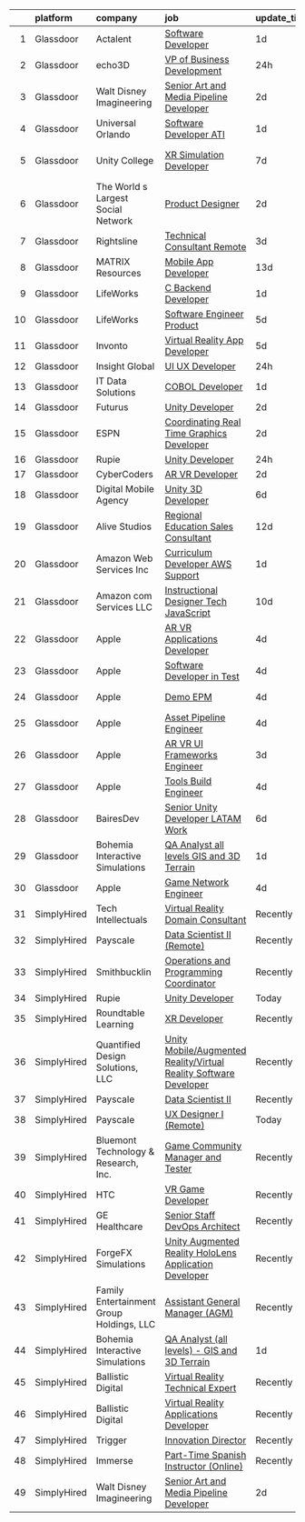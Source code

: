 

|    | platform    | company                                  | job                                                                                                                                                                                                                                                                                                                                                                                                                                                                                                                                                                                                                                                                                                                                                                                                                                                                                                                                                                                                                                                                                                                                                                                                                                                                                                                                                         | update_time   | location                |
|---:|:------------|:-----------------------------------------|:------------------------------------------------------------------------------------------------------------------------------------------------------------------------------------------------------------------------------------------------------------------------------------------------------------------------------------------------------------------------------------------------------------------------------------------------------------------------------------------------------------------------------------------------------------------------------------------------------------------------------------------------------------------------------------------------------------------------------------------------------------------------------------------------------------------------------------------------------------------------------------------------------------------------------------------------------------------------------------------------------------------------------------------------------------------------------------------------------------------------------------------------------------------------------------------------------------------------------------------------------------------------------------------------------------------------------------------------------------|:--------------|:------------------------|
|  1 | Glassdoor   | Actalent                                 | [Software Developer](https://www.glassdoor.com/partner/jobListing.htm?pos=116&ao=1110586&s=58&guid=000001814211b31dbc690e4d290c81b7&src=GD_JOB_AD&t=SR&vt=w&ea=1&cs=1_a35cd4a3&cb=1654670865567&jobListingId=1007922305555&cpc=F4EED0218A761C36&jrtk=3-0-1g5113cqfr18q801-1g5113cqp36hh000-3f5fd1be439a74ee--6NYlbfkN0ChYVx_I3yfZ_JDY3EFoivtqvi_stwnZ_kRt8Dowt_l_d1ydueao4NE-oUleRJ4yhiQZaJABuykVzbeXKhzcRT0-TVHKCwiqPiG-iy5UOKrWxZF7UPi3-cpha8F2gy4lQYhHRf8TLJDv9vEF2OkyyO3qkTdttfAPaKJEaRP7tF79S4uBsIQvGvYNsvhBGbLOU61CV8L0PYSKEHXMgVWip89NauFQdr4FemDRa8hM12UaxxM-RHyR2tY5zmO6OL2woirVFUTUd3H4wyJwxrebuZcGtmhVKBhk02OyR_6Lxwu3XwOSylHnQmbp7Y4jk6n4mGLrpDixzsfpubQ6OZSt4Yy7Lj-uCd3HHewmaN7cIqH7YPHiUjrl5sPHDdbTxZJTwlv287tjeUgsC1NwdTItVcR4TjavySGwby4Q5-yepq-KQyU5mpGE4IRJQRLRc5U8Hx8jVlyNKgmQkN6OmOKUK0QEzrpM4k7DE0Z6JH0i-e1i9t8FDD7DZoWzoGubpklDzYtjwjljdRpNqne9I6uGxiGTvr1RD82QGo_YXNpvmvzQRVtZdtoI7Map5q8LZJ6E_7YJMORFZc0fRdpUL80Iv57WDlcUN1Ed3B4anZ6ZPFWpjkxi44sBrGtYvQDemKhRGlQPnJXfnry5UZBPAQRQ1VXqy7hCrSPpscOUicwHRBUUPnLGooz8l9sGyVpTgwldF-9iQISVsEufE6Py7FrbjEaeIKELeoJEiLh6s05v03aX7ZMbUB44WL3sUYp6067YCrm4Z4c8eqHGdObBf6e8n19K7yBJc0aSAYColvE3OJfHZTp8KPOUg-XWzv3KlYIHWj8uEndfu_D_Ypb3wSMys9GuXiYWEY9Ki0rfGpnH9dJS554YGLhwcoKFnn8SkFvgcFmeVB_wKBo-CvhV_VmKKiJGydCOtT_bq9F-JMLlM9ZM4Z2Ztk-ykFn5UPdK-ucrf3EmhhN2NuvhcQ0_hSvzl3G72JsyHnDBIk%3D) | 1d            | Huntsville, AL          |
|  2 | Glassdoor   | echo3D                                   | [VP of Business Development](https://www.glassdoor.com/partner/jobListing.htm?pos=128&ao=1136043&s=58&guid=000001814211b31dbc690e4d290c81b7&src=GD_JOB_AD&t=SR&vt=w&ea=1&cs=1_71efa111&cb=1654670865567&jobListingId=1007923938486&jrtk=3-0-1g5113cqfr18q801-1g5113cqp36hh000-114c8b72a1d736ee-)                                                                                                                                                                                                                                                                                                                                                                                                                                                                                                                                                                                                                                                                                                                                                                                                                                                                                                                                                                                                                                                            | 24h           | Brooklyn, NY            |
|  3 | Glassdoor   | Walt Disney Imagineering                 | [Senior Art and Media Pipeline Developer](https://www.glassdoor.com/partner/jobListing.htm?pos=115&ao=1110586&s=58&guid=000001814211b31dbc690e4d290c81b7&src=GD_JOB_AD&t=SR&vt=w&cs=1_355b03cb&cb=1654670865566&jobListingId=1007919204838&cpc=47CFDC01B3F81FAC&jrtk=3-0-1g5113cqfr18q801-1g5113cqp36hh000-c065b6216dd1e94f--6NYlbfkN0DAFTyt7pbDCC2JPO79CSdi1dIb81yjczP5qsKcZIxgiRd1qisRd4re16D_VG3-wzWgmoe7oQDeeBNqeNzNYFo8pXeoQTEo2mOLvMarz0TF0uZ12BD9uXmc6Q7xP3ShQtu_1jceiQEA_XzqKjD71ZWr31jFC-WYUoGbEALrvbLkNG5T4JuSqtJft_wnCkYBmTm9D6vpYimw3-WvLyJFvxnJ0Ebvq49vpoLKVEvwDuH29eh80cRtqdjHAxrk0t-eli6nR2P6J69Io_De2DpFE0KJ-UqrYE-rdSRF8CVobVEvfBRhfr1LOmYVxdmwTK2XRJhGNneGkVipicZir2yazF_81TgB8UyCVQwcBM80NXYzq657PEt3tQYik8-QNJ1mp3u5e72_sMWjOhzMSfYpq_j74wKRFOJ_XfhTxIn-W3A57P0RaV9d5eYNbv3SR0PV3WY%3D)                                                                                                                                                                                                                                                                                                                                                                                                                                                                                                                                                 | 2d            | Crawfordsville, AR      |
|  4 | Glassdoor   | Universal Orlando                        | [Software Developer  ATI](https://www.glassdoor.com/partner/jobListing.htm?pos=127&ao=1136043&s=58&guid=000001814211b31dbc690e4d290c81b7&src=GD_JOB_AD&t=SR&vt=w&cs=1_a1b0b21f&cb=1654670865567&jobListingId=1007921387613&jrtk=3-0-1g5113cqfr18q801-1g5113cqp36hh000-4285aeb4271d8676-)                                                                                                                                                                                                                                                                                                                                                                                                                                                                                                                                                                                                                                                                                                                                                                                                                                                                                                                                                                                                                                                                    | 1d            | Orlando, FL             |
|  5 | Glassdoor   | Unity College                            | [XR Simulation Developer](https://www.glassdoor.com/partner/jobListing.htm?pos=124&ao=1136043&s=58&guid=000001814211b31dbc690e4d290c81b7&src=GD_JOB_AD&t=SR&vt=w&cs=1_34557e40&cb=1654670865567&jobListingId=1007906898569&jrtk=3-0-1g5113cqfr18q801-1g5113cqp36hh000-570fc933d2bd7570-)                                                                                                                                                                                                                                                                                                                                                                                                                                                                                                                                                                                                                                                                                                                                                                                                                                                                                                                                                                                                                                                                    | 7d            | New Gloucester, ME      |
|  6 | Glassdoor   | The World s Largest Social Network       | [Product Designer](https://www.glassdoor.com/partner/jobListing.htm?pos=106&ao=1110586&s=58&guid=000001814211b31dbc690e4d290c81b7&src=GD_JOB_AD&t=SR&vt=w&ea=1&cs=1_87eb57d8&cb=1654670865564&jobListingId=1007919778634&cpc=BAEB662971763A76&jrtk=3-0-1g5113cqfr18q801-1g5113cqp36hh000-b96dab85b70c811e--6NYlbfkN0DSgjPPcnEdvoK3uuxfISLALE6pB1FR7YSHOr_tSg5_QGIhoz_2VqUepdcKLBLI_zRrIAHopU8VcXiN2K5WYzQuzRXubOlda9syO9xU-UDS0E2mKqAHCFZibDgmlYl_Q6yAHMO6EetpMb1WYliDo4pMtyXiqHtqWraTYDMfl0iDtZ-0pG_RO-4BSvPHJGE-hpz8aeJp0sxqMAZf2jANPhcZNIZmFNpXPxyoJ8ieQA5i5TJtQDZMGK06kFtNgBLILfeU9YLFI4AcfCwKKSYH6N4ZtvqdNyBloa8Jy4guT4yLiSNUycXtadE0na1OKyIjE9DU59BGPHbACo6LBwRVbUHO0xs1f5eYBxcYlW8cjZtBiiwMG6OjYzKubEds60ctaptqKHUwJ37cGgsTAdWuGimzL1OWWvc5Zro1f-m3xH9j8nKrNf1tDKYyreYaSnTkjK1G70ZqB_L2lvYIJqalDTFkSBX85-Y6Lgj_jWyH559AC4fIb7X3wW7gJ8CAXT3ozZV8LR-sn1LU6_9ndxywsuPaLG7GcZDDCrRMYv1MUku2HRG9ZE_ei6S4b0ete5glOfpNpOLOAoZ7M81WHuBmkwOx)                                                                                                                                                                                                                                                                                                                                                                                                                 | 2d            | Los Angeles, CA         |
|  7 | Glassdoor   | Rightsline                               | [Technical Consultant   Remote](https://www.glassdoor.com/partner/jobListing.htm?pos=129&ao=1136043&s=58&guid=000001814211b31dbc690e4d290c81b7&src=GD_JOB_AD&t=SR&vt=w&ea=1&cs=1_4bc23893&cb=1654670865567&jobListingId=1007917550553&jrtk=3-0-1g5113cqfr18q801-1g5113cqp36hh000-f0a5e63844bc134c-)                                                                                                                                                                                                                                                                                                                                                                                                                                                                                                                                                                                                                                                                                                                                                                                                                                                                                                                                                                                                                                                         | 3d            | New York, NY            |
|  8 | Glassdoor   | MATRIX Resources                         | [Mobile App Developer](https://www.glassdoor.com/partner/jobListing.htm?pos=117&ao=1110586&s=58&guid=000001814211b31dbc690e4d290c81b7&src=GD_JOB_AD&t=SR&vt=w&ea=1&cs=1_a1afb2ec&cb=1654670865567&jobListingId=1007893245974&cpc=F41FEAB56D215062&jrtk=3-0-1g5113cqfr18q801-1g5113cqp36hh000-b9ce66fefdaedd40--6NYlbfkN0De5ppvndiyxA0pMSLQzOe_j9Mra0KF_8EhxTxOKXtZIfhM20E97mGJ6rqAxbACvL-wHlPk7GLdGWgUD7weRx8czDiGgrPlkyQb0-H9kUFGx39ZcBIIVxDiGIPiI7vn0abMSXDDr6jIaDtCNGokVOu60ia0tO5ZTMdh2kpJP-ks3779ceFLtTS1JlEulYcQUSMZh4buW1nkyu5dDmpDj1EZ6EC1HCL4y_xdcGOM92YJdknrWh-Ho85_4qukSzD--SH8aXP1sNeRSU0gS2uXidrY4-ubDIi-0U0Jqw5Yq8FvR_HZRwQoMS_9dxOxJxh2UdmazZlMxM0wym0ITW26VpbvRBgMI6qJqme6Tn9l9PxPxI9OzBh7TYO2CZVxKKeHDF0J2Eb6jhuIsP5lHjUr7ER6GCllgjmib_59dsv4yltWcyO2t2UwwVnbaAchTCfKp10H-StTd5h0FeCF3kEoMz2IElFstnzT7hBnbfhhbSq3ruW2g2xTgVN_g4rz8ixYSfZGsURangqyferAZKMUbqDZRP2hmCtyX-Z1sbwdasefMw%3D%3D)                                                                                                                                                                                                                                                                                                                                                                                                                                                 | 13d           | Atlanta, GA             |
|  9 | Glassdoor   | LifeWorks                                | [C  Backend Developer](https://www.glassdoor.com/partner/jobListing.htm?pos=104&ao=1110586&s=58&guid=000001814211b31dbc690e4d290c81b7&src=GD_JOB_AD&t=SR&vt=w&cs=1_7499ce31&cb=1654670865564&jobListingId=1007921084821&cpc=FAE5E775D180B2FB&jrtk=3-0-1g5113cqfr18q801-1g5113cqp36hh000-4af6adcc528f1a9b--6NYlbfkN0DLmrqCN2v1TO8im94Z8ijjg5B0bygWI38WyDDoeOWhaQvk6bM5zeSyQrwlZm0cpZB2t5HiOyOkSln7E1WWACvtOD-QE-g6rVomM5Zs0ap3RF9c4wN8isJRwfG_WOOBD_6MhrTVlv6O6BXEqAcCxY8FyKrDaDDmhCS8cRo-nDN_64Qi4xw5zVnUHVUKZMqwAR7JpfMN_iht7cPzCa1rB6W_yitc5bCfA15a2j4eRaNCXVZ8g5mJX981sqmtgQOKPTZw7TXxst2H7Ei-hcQwbf_oSvogqakyxIgzqIg1fJGJjuft7qJ7FcBPbPOrrSnPMbewRY1iDnmuFZ1mjZygTXGUmY24J_ZNx0oigJfbqJA2g65JVkAIGk94UNNmwCaAFTYOhfmjS2MAh2vEwHxYBOaKfBxqCmy6AuRH7O1TxXdaNMmmsQf2MfFHpi7tkVg_w9A1NaxRrjE0Vco5mLDYWWa0jAD-6bN7qt9fx6PVAaeUXUnTHqj3NM1MvXzti_F0ZyO55Hc6iWS7YD0cJbeE20Yu_zmV2qkLlXM%3D)                                                                                                                                                                                                                                                                                                                                                                                                                                                                    | 1d            | Remote                  |
| 10 | Glassdoor   | LifeWorks                                | [Software Engineer   Product](https://www.glassdoor.com/partner/jobListing.htm?pos=110&ao=1110586&s=58&guid=000001814211b31dbc690e4d290c81b7&src=GD_JOB_AD&t=SR&vt=w&cs=1_0cfc658b&cb=1654670865564&jobListingId=1007914430754&cpc=FB7E4A1762AE5BEC&jrtk=3-0-1g5113cqfr18q801-1g5113cqp36hh000-66b264ec8028f0e1--6NYlbfkN0DLmrqCN2v1TO8im94Z8ijjg5B0bygWI38WyDDoeOWhaQvk6bM5zeSyQrwlZm0cpZA3AdWU614Y0t5Dfkt2OY8nqKdQnEgPGAAPdH0v6vcW7Lu315XDapYO3Lj5P71ZgZq2lls_oIoTjE3F5BANDOw6cwbM0E5tNhtq2VuUT7XfaGqCZ8JuYmipmoy1e8PrV0Dyg29T7YxRCAJB34tks-Fl_cT7P01L2JAENyur_5ShFvF5IIcZT-BM63Gn66iueZV8MXQ2z7zVbqGN81GuR1FD47cWmX9wyiJWcgbr6qWuBPZYu2KjxQjHFjGDZGMSpP72UiyDT9hLUvxJhRAiIGgat7a1Bb2WT0RJR1bl7IVjhsHIzBkCUnfGljcJ9bn8VgG6OMFKqX9TCiGO8s_D8onHSuFIbYSUvJNvXddg8K6YiLA5CPM7jmpR7kooARtlOx15f9cAzzMBDuzPhncTpqapn0kLq8H1ask_9hxpEEjCYQaf60XLwJSXOn8N61QOB581T9zqAJVbydd6lsMUGHcZB5AA10vaQnQ26DPqHzxOXQ%3D%3D)                                                                                                                                                                                                                                                                                                                                                                                                                                               | 5d            | Remote                  |
| 11 | Glassdoor   | Invonto                                  | [Virtual Reality App Developer](https://www.glassdoor.com/partner/jobListing.htm?pos=126&ao=1136043&s=58&guid=000001814211b31dbc690e4d290c81b7&src=GD_JOB_AD&t=SR&vt=w&cs=1_fcb24ec4&cb=1654670865567&jobListingId=1007914902301&jrtk=3-0-1g5113cqfr18q801-1g5113cqp36hh000-f29a10619103e505-)                                                                                                                                                                                                                                                                                                                                                                                                                                                                                                                                                                                                                                                                                                                                                                                                                                                                                                                                                                                                                                                              | 5d            | Bridgewater, NJ         |
| 12 | Glassdoor   | Insight Global                           | [UI UX Developer](https://www.glassdoor.com/partner/jobListing.htm?pos=114&ao=1110586&s=58&guid=000001814211b31dbc690e4d290c81b7&src=GD_JOB_AD&t=SR&vt=w&ea=1&cs=1_c34563a4&cb=1654670865566&jobListingId=1007923602885&cpc=334ABAF5D42DC775&jrtk=3-0-1g5113cqfr18q801-1g5113cqp36hh000-be0c4eaae71d3f31--6NYlbfkN0BKkHZu3wF05EeDimN_p6sYpKCMArvwa95YdH7UpkaBCoSUOkIYlUzfko_ccLyKPPJN5v1PPCEtk8VcMwSRPIP2qQNcMfzP7WUudTdupgZy-cRDMqo6Bo_OppKixDCySiR9QrEC861tWe8hGOOSw8yI5luVcZSiHEvxxlCFFx6-puvtH_7cyjr6fPGfhKeV229aH2Jz3C2SLMaWjocmGgvBUGAo2j8CjgEyC8aE7N33JrGtAPrJPCABhVDSInMRzyy1akbQt6fAcUrcAGfGEACmAqVJCzlFA57BNDyg5vuX0nm3GgpfOMhB8j3ZLuI0V7d78xNmesjhHktBzeWhkyO0L1kWz9j9fOL2CfUo2s5J1LVFLXCXSJo-KLGt6VpawjUNL3p_dAiOznN9fk__f6RIwAPOZ__ddXXw72V6LTxc0t-UOuymCAxNevb_HpWyeC8MxRwDqI52TK-wsd4tZUJw8HYiiK_-CVxQo5evuz00TC-XEYMdhTHwe38iiZ-jWioEeoDTySBi7w%3D%3D)                                                                                                                                                                                                                                                                                                                                                                                                                                                                                      | 24h           | Chandler, AZ            |
| 13 | Glassdoor   | IT Data Solutions                        | [COBOL Developer](https://www.glassdoor.com/partner/jobListing.htm?pos=123&ao=1136043&s=58&guid=000001814211b31dbc690e4d290c81b7&src=GD_JOB_AD&t=SR&vt=w&cs=1_4a52958a&cb=1654670865567&jobListingId=1007921465359&jrtk=3-0-1g5113cqfr18q801-1g5113cqp36hh000-f0dff0783585bd23-)                                                                                                                                                                                                                                                                                                                                                                                                                                                                                                                                                                                                                                                                                                                                                                                                                                                                                                                                                                                                                                                                            | 1d            | Remote                  |
| 14 | Glassdoor   | Futurus                                  | [Unity Developer](https://www.glassdoor.com/partner/jobListing.htm?pos=121&ao=1136043&s=58&guid=000001814211b31dbc690e4d290c81b7&src=GD_JOB_AD&t=SR&vt=w&cs=1_8f689b9c&cb=1654670865567&jobListingId=1007919964336&jrtk=3-0-1g5113cqfr18q801-1g5113cqp36hh000-fb1e314ab1c5b019-)                                                                                                                                                                                                                                                                                                                                                                                                                                                                                                                                                                                                                                                                                                                                                                                                                                                                                                                                                                                                                                                                            | 2d            | Atlanta, GA             |
| 15 | Glassdoor   | ESPN                                     | [Coordinating Real Time Graphics Developer](https://www.glassdoor.com/partner/jobListing.htm?pos=102&ao=1110586&s=58&guid=000001814211b31dbc690e4d290c81b7&src=GD_JOB_AD&t=SR&vt=w&cs=1_94b781b6&cb=1654670865563&jobListingId=1007919202215&cpc=42BEC95245890617&jrtk=3-0-1g5113cqfr18q801-1g5113cqp36hh000-de00b05f6068963c--6NYlbfkN0DAFTyt7pbDCC2JPO79CSdi1dIb81yjczP5qsKcZIxgiYm3-7g-689Ur9xqU8QiYHU3CBSTcFo8Sli8U69TZrkzbmCfqXn8fo-mx1AQIirTEX9VmELvS5pC0sQMQndtZqcllmV5FMtIRZLd3qdRtZmIbBwJPqj5aaQp7CTx_ZoZJHO0KZDupiIx3ue1udn2HwMgVTI4BmQK4ggx6h8FEeYl7IAkrseoMM_IblUcAz4aCZDUMGVOB3bL0vF_WWuPrzkN6LiuetsZpUKsuWn9F-OaXM8t9YCfGh9_rqzSUmyMIFHI6eMnEDhev6No9yHvbS0vTaA9QG36NtcUyCHZd4qGZjKU5JNxlzP8-4B5OptXpZ8hYcaFESyZJ8kXeCMxUyoWyunozq9fhUThxxbNrpJxurrJ-kHZyF57CTbRuyRl2Vagmc14CVxQ)                                                                                                                                                                                                                                                                                                                                                                                                                                                                                                                                                             | 2d            | Seymour, CT             |
| 16 | Glassdoor   | Rupie                                    | [Unity Developer](https://www.glassdoor.com/partner/jobListing.htm?pos=118&ao=1136043&s=58&guid=000001814211b31dbc690e4d290c81b7&src=GD_JOB_AD&t=SR&vt=w&ea=1&cs=1_939e0d8d&cb=1654670865567&jobListingId=1007923772886&jrtk=3-0-1g5113cqfr18q801-1g5113cqp36hh000-3fe872762e20943b-)                                                                                                                                                                                                                                                                                                                                                                                                                                                                                                                                                                                                                                                                                                                                                                                                                                                                                                                                                                                                                                                                       | 24h           | Remote                  |
| 17 | Glassdoor   | CyberCoders                              | [AR VR Developer](https://www.glassdoor.com/partner/jobListing.htm?pos=109&ao=1110586&s=58&guid=000001814211b31dbc690e4d290c81b7&src=GD_JOB_AD&t=SR&vt=w&ea=1&cs=1_a2eb35fd&cb=1654670865565&jobListingId=1007918404073&cpc=FD1C1DA32C38CFA7&jrtk=3-0-1g5113cqfr18q801-1g5113cqp36hh000-48678c0fc4727552--6NYlbfkN0CpFJQzrgRR8WqXWK1qKKEqALWJw739KlKqr2H-MSI4eoBlI4EFrmor2FYZMP3muM2bw0ZwD-Avd1C5O_Nyn28KUhQ9-JUjpLZos3UrSoMlRkDnSxuFzwHu9DtcX5G-MW5nz7n58GKiJh4CRh8MM5Oq8UxDN2zSyGOSm33l1EhddY6tI1BXFhoUpzjbOWG4YtYjAdr9rRRy7Gg7VmKHNN3kxUeno0VZm0v1_Dndw8XtzJ_Vw9vbO5hQOkx4BG570EnZAeH200V7JIOmWKS-bD4VCjg5TL9GaXfNmqjpgHgEIBy4rTXYeaXk9GK4OI7AaWaFUJjhizY3C_CGp0JtgyPviIRen-HzN9GiL5ihbsermGA4oSNgMHY53f45n-4NlbKk-NZ9lCZyCT90oiGEOMsLm_TqzBDawjBfHzXjuIaTTA1I3dgeVwwrwxKp5XRNPNoSjV9IzO299OAtxnBAtNFOXBe82rWfkCvZZ4nc9nLhfMD1GQuIhtAI5MHsHFB0fgoudHl36mQiNvJnW7ELKG09mVljZRKsJ521GMd4DkbMgl8wn9iSZbWEdM4Ng8gYrhv_y6Fn0XiWVEa1vKvIIrDJWOn7vCMtOqyBXUMUcv4APPwSwFN4LmzjPYVwrFwHunV5Bx5R71DlQqUfF1yUmnw0-nc_HuXGwwSTQLfOTiMzjsRYlfM_pvIfWdEG7L3ElhtspUISB6UTrd7bQ0PVB5P30tmunedCAJz823lvaaPoNpxd_UiLUqIEqonXq8uZEJA_trTOgjDcKAGzT6pTRKiPcDFm4fIWaCmKfh8a-z_laVaqfk-zBUw9ATtQlWbNvqycNqK9yPRExqE1myT99D6gJFt0dGWmFoKRx26xCWgQigkQnEaoh0oFyiPN6cpJN7EBUwLy9aj_WmKJShnVAH9cvgll3n5B79xvROVnHUgJxNswp-wtNxt2Xym35uTX9cOl61ePkTN3YyWnypxl4s8tRLJqAlvwznY%3D)    | 2d            | Cleveland, OH           |
| 18 | Glassdoor   | Digital Mobile Agency                    | [Unity 3D Developer](https://www.glassdoor.com/partner/jobListing.htm?pos=130&ao=1136043&s=58&guid=000001814211b31dbc690e4d290c81b7&src=GD_JOB_AD&t=SR&vt=w&ea=1&cs=1_69d6198b&cb=1654670865567&jobListingId=1007909713890&jrtk=3-0-1g5113cqfr18q801-1g5113cqp36hh000-b2b1a5f14e6f4c14-)                                                                                                                                                                                                                                                                                                                                                                                                                                                                                                                                                                                                                                                                                                                                                                                                                                                                                                                                                                                                                                                                    | 6d            | Remote                  |
| 19 | Glassdoor   | Alive Studios                            | [Regional Education Sales Consultant](https://www.glassdoor.com/partner/jobListing.htm?pos=101&ao=1110586&s=58&guid=000001814211b31dbc690e4d290c81b7&src=GD_JOB_AD&t=SR&vt=w&ea=1&cs=1_3bb43b5c&cb=1654670865563&jobListingId=1007895124397&cpc=D3E44275D43A938E&jrtk=3-0-1g5113cqfr18q801-1g5113cqp36hh000-2fccb21c2e1ea881--6NYlbfkN0AtR68e5gWpPxoovZgA7Udo-dcymoK0NpHFMpIgh7LYzwY3wN5rRkTJw7S9Un75A1UkfoEPcR-RLTtmXzPwKmOqMqSUGO6XxXBLFjazCM3V1ZfBf1dsKFPwpEorEmRbYNpRuaetMdGHNrVWqKG-YgcH2_4AgN8YNRiRdktTNsy0-IciB3jOXBW6M1cvLhUjxJI-a9JOjH-J5NVIrJcMneIUtv_HH2eQ5ncLpcNnbpD0YlP43I4q9u1ris01dSn0ROE5XdKg8IVlyCCamKVig7Zra3U68YnrtFDX02kXA0Klu6U6tBw5y8BrCmFkY62pVOWRqez-v27N-c_NILOCU6S3rN5RZSScjXQhs9u9mXAEX1SLr19YbRh1_HMroJxBh7fOTb-yImTg9NFduV3cKGnTtjYCVPs_DZgcafiMMNmAbxE4PXw9JfwLtDAUGnN9pa9hwDIE0FIGijwwQv8xk5Lg8n8gfW7px2A9XmVY0PhxdKA10xEFW-94TvkZe_0kl86Tqq_cn8MrjE3wvHQpQbec)                                                                                                                                                                                                                                                                                                                                                                                                                                                              | 12d           | Remote                  |
| 20 | Glassdoor   | Amazon Web Services  Inc                 | [Curriculum Developer  AWS Support](https://www.glassdoor.com/partner/jobListing.htm?pos=120&ao=1136043&s=58&guid=000001814211b31dbc690e4d290c81b7&src=GD_JOB_AD&t=SR&vt=w&cs=1_64bd95a2&cb=1654670865567&jobListingId=1007920772166&jrtk=3-0-1g5113cqfr18q801-1g5113cqp36hh000-3262a55aecb4d11c-)                                                                                                                                                                                                                                                                                                                                                                                                                                                                                                                                                                                                                                                                                                                                                                                                                                                                                                                                                                                                                                                          | 1d            | Remote                  |
| 21 | Glassdoor   | Amazon com Services LLC                  | [Instructional Designer Tech  JavaScript ](https://www.glassdoor.com/partner/jobListing.htm?pos=119&ao=1136043&s=58&guid=000001814211b31dbc690e4d290c81b7&src=GD_JOB_AD&t=SR&vt=w&cs=1_4754cc0b&cb=1654670865567&jobListingId=1007899848648&jrtk=3-0-1g5113cqfr18q801-1g5113cqp36hh000-e6ed21dde313eae9-)                                                                                                                                                                                                                                                                                                                                                                                                                                                                                                                                                                                                                                                                                                                                                                                                                                                                                                                                                                                                                                                   | 10d           | Remote                  |
| 22 | Glassdoor   | Apple                                    | [AR VR Applications Developer](https://www.glassdoor.com/partner/jobListing.htm?pos=105&ao=1110586&s=58&guid=000001814211b31dbc690e4d290c81b7&src=GD_JOB_AD&t=SR&vt=w&cs=1_9f35dc52&cb=1654670865564&jobListingId=1007917012613&cpc=F41FEAB56D215062&jrtk=3-0-1g5113cqfr18q801-1g5113cqp36hh000-b854e7149da00c6e--6NYlbfkN0BvKrLyj5gPmtZO9T8euul8TCxuuKNOtzRJOomxnwSEodTz2Bc-sPZlbtkML8D-m4p0JTgu20NFrf4zigUhHLI_3BuO2fc1yNHH6D5HjZ2XU12GE9zvBCJcKpktUk5LriDBLyFkDqwFVyETK_4m3uQCuLJhpjJqwb4Vob2M6U-v-KF3so34ZEDSmLZc_QA2VOgdXnP9TlAqy347sDD6PZDJjSPRiWg9nUDK0RNcOKNaj_60JgvUSTCGKnZKJwLI8Tiyz6kWZoglpsVYtQWRkD8_uqHqE5HHljgzr8DAZR_YhCGOy2GWtBVxQpxpqt3maZh9m1sGbHLGxbBNU_T_AHfbuVpJrcQZvdpT44G6ONhjp_iAMgq4Zs875wR2DsGOIlAPlBaBtGnKoXb9vFI2xmrJNbGLIi-JbYKrhJGJlX_bc3Rrm_Z1c2wLr5GqmEhXqBx9hRrTByG8jQNfbBdZqoAwN9-r4_9WaA9w_v84OvbCff_OZVgso-I18WajLl-CG4T3ZLyrIw-LFYQHATHXlq8ztj-_ggH5NPI6xBafKmK9zgyU0lIWd4L6RlYyeyTh0qDNdeqYjQUDnHYcYCT0Jyg85qQyZxc3IAOHWKi80YBGT9SApCQtlZxf4mgKB6YP5gHV1pZNQ7ERwxqBj3vY8gnmuukNKmwCdxMFnh758NnCn29DlV9BTCuh98CC0xhkGbzJAkO15XfIgakVCr2cqosM8u3ffculErGU6rGfszKeMDFeHiOsiPmoBBSPuZVB4KOWK_D54xNy2hVQcqxM_AstLWSWmc8xAZJ4BoPtL4K7FKjVv5WbCrfqgzgj5eAevo_80ESKKtJ5KAavzp1mifp6Gd2VRs1plZnETfLyqQWsLcdDzr8Sf94jTEh6-aE6sF9xj0q8WUX_fsdR3Jq4fwmk5_RJDR1nqhC0-x4llFDpLOZWG6wi_jFac_eN5Wx73zuDxx7tN-exog%3D%3D)              | 4d            | Boulder, CO             |
| 23 | Glassdoor   | Apple                                    | [Software Developer in Test](https://www.glassdoor.com/partner/jobListing.htm?pos=107&ao=1110586&s=58&guid=000001814211b31dbc690e4d290c81b7&src=GD_JOB_AD&t=SR&vt=w&cs=1_21e8466c&cb=1654670865564&jobListingId=1007917018892&cpc=AC285F3A3ECA6BB0&jrtk=3-0-1g5113cqfr18q801-1g5113cqp36hh000-82897a0a354a2fe3--6NYlbfkN0BvKrLyj5gPmtZO9T8euul8TCxuuKNOtzRJOomxnwSEodTz2Bc-sPZlbtkML8D-m4p0JTgu20NFrYjtZgnzhufwmxXyoSURanRN8_KbfQR4eKDjWgl3_uypQyWREJPjesyQjhFrCtAQDXa3ivuZZSGYsUob_gSI48IcwNT-YfpjfsbuXU08vaRQb-LSiwIp5lwG1QKc8FFCDMWXjEQ7nSP_nnTK0-X_Eslpww9WeSZTTrAPF6iAKdYQUsUM6fqLf-xW5lPGirr1lgLmwO38F_un2RKmkEzavziTa47b7P0z3dF7TErc__X0XQwhpknsbl8RvPNjhQ_cQ_PuoG3lFMPa4o8dYOZ9sjkcS_2QdN8zUZ_ESRPJvARKyjwS-A03a-IQCmA87tPJpUggFRlYzXAi67q3WBKSjun0xExQ-DwPRC_LBcySHgcnkQbeXzXJgOO5MR3kgN8SBK8wRCA3CtkO07H75kfu9MNiFw4_QJ5pfujasVhQVR1QSfWDXLKO45JFG3rwMcfDClrroIxKPVTkWIUjWRwqTPVdOknuA0rzmiwOYcifj7a2LHZK-iiVBVCuyM6jxhg9xCgOJcG_t6KZ3y1y7S8JWUhuJRxItP7B-9ZrejStOS9jvYBvniLjTccl2pgWIP55uP27aX_yKtaEetybRN9HazrWEweZ91qbYNG5RTtZ-kNlp_-mZFVcIsU45r-MSAjQX8qa020uv2fDqQNK2nNLCWsC-6ngkhlBT9wK2X7O3KoMP9nBEgytxtvleqvr2ow4xlMc7RLANJM9tPoLXN2YC-95vgzJ8W5R95trLd8TAYPCcI6pv85IKv7JiJtYjB11HwnaqQI5Ww7onrhSNyFa5_COeUsmCE_hhcLedeyAYRzP9Ghuu5DBwLT2mJuRvFucnBUKt5MkwMt1FikM_f8S9-vfTR9V0UxtaLyu3Cg48Nhd1GQiFYGVQxcuUwrjAli66Q%3D%3D)                | 4d            | Boulder, CO             |
| 24 | Glassdoor   | Apple                                    | [Demo EPM](https://www.glassdoor.com/partner/jobListing.htm?pos=122&ao=1136043&s=58&guid=000001814211b31dbc690e4d290c81b7&src=GD_JOB_AD&t=SR&vt=w&cs=1_5fcad1cf&cb=1654670865567&jobListingId=1007917365594&jrtk=3-0-1g5113cqfr18q801-1g5113cqp36hh000-063cfbe4960f4c46-)                                                                                                                                                                                                                                                                                                                                                                                                                                                                                                                                                                                                                                                                                                                                                                                                                                                                                                                                                                                                                                                                                   | 4d            | Los Angeles, CA         |
| 25 | Glassdoor   | Apple                                    | [Asset Pipeline Engineer](https://www.glassdoor.com/partner/jobListing.htm?pos=111&ao=1110586&s=58&guid=000001814211b31dbc690e4d290c81b7&src=GD_JOB_AD&t=SR&vt=w&cs=1_b31e0f8a&cb=1654670865565&jobListingId=1007917018047&cpc=654405A9B1E0A9F5&jrtk=3-0-1g5113cqfr18q801-1g5113cqp36hh000-0ed6e745e894b4ba--6NYlbfkN0BvKrLyj5gPmtZO9T8euul8TCxuuKNOtzRJOomxnwSEodTz2Bc-sPZl29JElYHfcoRu0fPF_ZzN6GgihTg8b1qA-bot9D6At0QsazJdGkn7VfxVmD5iJtj01EqnGKpvty4eHvkuQKFcHQDvLreu8mpVc8hYfk0CfeZ42hPxRhW2ZLWWo_7LsaEHxzy4iu8EOwgvQwgy5IVfNrkXqjw7V1ciP6ou6BymbHzzEFokPVjYwiWqB960BDRzrBpEbldfAKk_aSlRQ0dps3AuW9U3t1zQbbn92IQCd_PgCFfAHUVrXCqMPK43ITfwjWu-pEfmb3t3lZhLaihiEOLp-NzSxrErovNMNETCTYAcK0hsulOhdju8RolsgthnIjuJp2cQFO6KE9U5tA-z6C7mZFq1KsaFjZqTe2SLoaHGgZE7qEk0d8yaTp_FXLzMEFepvBn2uPG53nzJE6MNq-UylsYH7yUUK-8OQ-ZMwyzsm3iOOglKnNL5zYumTSsN787snDKxIToE-DG9OUGg7-Im3Ts0VuT1132hRX2hIxLOB-G8StwfBqqceqXy9oum1alSAlKIiMZL1cd8AKh5SGWdD0XU_IEiFyHTWzlE4EcJpuwemUKRBy6SQDEt4lzIlSyV0Inxl-iouvBLMRCLCuqsBzZlkbHwJVeBBLzt-tc75mimBsBqu-RKJbEwZwILOn_ZxcF_BrxhAk-FJAJW-qiqRhfW1Cc5qJAtCBpBvBfhNLd_dlwoFLkumREb0CWYP9wRCoEUz_eb6wjBWdmRWduPJiNuzIqRme2kTqHetbv9KJVoh1YCM6kgrqRVVnuUYLvbJrdhzPB9HimrJ0S2tml1ZIb6b5P5kyL0M8ZGT5UdCop2gvRVmkGqczFnslCRXqR-G0I7rP0okbVIFMoSgGraeutpHTaH2Mwcu8HSgIY4lsEDtSbdM4qdofElaSfWLUFNvr3--y_A88UJhBkdPw%3D%3D)                   | 4d            | Culver City, CA         |
| 26 | Glassdoor   | Apple                                    | [AR VR UI Frameworks Engineer](https://www.glassdoor.com/partner/jobListing.htm?pos=112&ao=1110586&s=58&guid=000001814211b31dbc690e4d290c81b7&src=GD_JOB_AD&t=SR&vt=w&cs=1_d4c30cf1&cb=1654670865565&jobListingId=1007918146196&cpc=AC285F3A3ECA6BB0&jrtk=3-0-1g5113cqfr18q801-1g5113cqp36hh000-110d28abcd292270--6NYlbfkN0BvKrLyj5gPmtZO9T8euul8TCxuuKNOtzRJOomxnwSEodTz2Bc-sPZlbtkML8D-m4ouKCjOZjRsbF15vyC7Z3IeyVPWHVswqwotNL7oLbR9Uu1VsynaZdnNPd7L9EMY-G3M_jNRLUIchEUM6WSqYDrLM0fKKe55k1Fla9B2pA85qflJSjDb0tQNTJ9DLSfVdOGsVIItxthEEH0ItQPqIDTrZD1iNh5rEg7Wn_U8F0YXd84VYXRaG9m39YnXs8TfebcvKVffVeYsBovULPAfcWo9J9AA_YvCWCOcperHYmJlOw3C6Mu7iKuUmSOiXlyO8DwjHGYBzgVmAKvcV91IAI0AGnipvvjPO1cny3hwJCiuCTcrIbKE-a8PuYQepTa7nvW2n6T2dMKDb7g_zDo8kPKUFng1bgTuAxJIqDuff56fG4uhsJxvYAv66f5l7EK3bLD_FsQgFlmkj6IM04ByxpZhFlOEQ82PFfpYD8af4NddX-Ezi-dMEs3nAQhPOFa0ymo1S90Gj_L9dYlc63exoflDEtSbCo8S5CGJv12jc5hOTkcusBP1mkz7Q8jK1wEUamwQzj1VdDEpUYy-ibsgIzveEZDvQDiTxgtaOg1eUIrKN5XoqKAN51OyHsOesYOKioo976wjvIgj_p3-zx4lt_1S62e9wrTH-cNDtAlOXQF_qF9mHI3sQtFQ90ps6qDaeqYgn3ZRWRIvNgP-HbtdoU9LOph8QaFMZ-95FFJzKyHh9gs96U38J5xUaYqWVizr2MBaBkml4_4KKsW5YJyNfO0yBsEoyqHroJN2ssWOEDbZVgg9hux1xPdtEb9EZXgThnje_bmvvQRlPAgSypYLJF1ENhTZ1QJuYZGYWhiqrKJFL-dicR7WxvhAfgL65E9SBVPc6zXivICNVYxnOspTM4uRRCD8wA-zn0pcDAXpyzry08fMoYpdq4dnhtNFyqouIycFees_Aw-gRw%3D%3D)              | 3d            | Boulder, CO             |
| 27 | Glassdoor   | Apple                                    | [Tools Build Engineer](https://www.glassdoor.com/partner/jobListing.htm?pos=113&ao=1110586&s=58&guid=000001814211b31dbc690e4d290c81b7&src=GD_JOB_AD&t=SR&vt=w&cs=1_8bcdcffc&cb=1654670865565&jobListingId=1007917014421&cpc=F41FEAB56D215062&jrtk=3-0-1g5113cqfr18q801-1g5113cqp36hh000-fd4a6c9074c302c0--6NYlbfkN0BvKrLyj5gPmtZO9T8euul8TCxuuKNOtzRJOomxnwSEodTz2Bc-sPZlbtkML8D-m4p0JTgu20NFrUopZQVrvaL_0OoKH_r7i3H4apAuwmsrG1QqQ3ELQSdkiulDOnCTvLFXFbhbII0ymSYxfDqS_6LvwTnOpBAREUXghQUgYm7YIam_EYnjX5RNnaAALgFVzvPZUT_n3Url3pYbZRDCZwTOFNBQg5BKKs7pU8s9TlOtSYgVUVvoV6dHEypju9C8eNRNdAUGLUY--TRz3TXaTqnqxes2ZaodRsjmDOQ6ejTrHdq_d3w8rm8AijwCHktaU7xX0S3waNXvDuPM7K_xu3pm5s4dvwmB4XHza0a7wLQ0ktPBHB8sv8swiyTfZBXH8w1o4X69l9kcmBjdIuy584O7D688-bfAwfdNP2ReYuh6lkBGd1mXYQup8-OZbDtHZsET2kW1dYkk_dS-WY9ih2BCJh4klSHJIWK1wMy34tnOnYcZAytKfAilC1Auv47xHJKzj1ojMUEOtSRGV5TnX3nvzJuXyaJRzySPO5kHXooa1fezyPSooElMjT-jyMmknwTmZsvNNw32Mu75yF2kIqyuRKIoZyyj6_fv_cxgIbcKgipADq5HZfgGKnK18P_uke-M-3e2TYwTHe_eI6qQ79mVgB3QV0eLjpCRNIpc72e3Xo4ch2uxx_Mq0_k4PimURfjyWEQlPgMrVSOGUW_Qf1ZtrEd8C1K0uMG9hE6auoKnadC8o1DIhHH_6ZoYEeDLvZPKij9DmBpqCIDYWWv03QTQIRzmUzQSz_PN4a7wH0FLmdMnQ1adsoI5CHyBLG_H8UMOKL2lU0kZTIrvfEgtr7mNV_dfd4OwDCnTfrdAoUIcvXsQsqdLTEVQVEiEnmq0JgjP-OeUpncwbUoacqwHnJv9WPFqsY-AXs9l7S5rELpb8Ncy-ZL7z4SjjNyFNkTgHRE%3D)                                    | 4d            | Boulder, CO             |
| 28 | Glassdoor   | BairesDev                                | [Senior Unity Developer  LATAM  Work](https://www.glassdoor.com/partner/jobListing.htm?pos=103&ao=1110586&s=58&guid=000001814211b31dbc690e4d290c81b7&src=GD_JOB_AD&t=SR&vt=w&cs=1_93cd11c0&cb=1654670865563&jobListingId=1007909598042&cpc=F41FEAB56D215062&jrtk=3-0-1g5113cqfr18q801-1g5113cqp36hh000-1cf08de7a6090fe4--6NYlbfkN0BfEGkshao4EhrCCf7LYqKO8VNtf9vkQrewuI3DmTR_-FNjQOZq6FDCm1wcPTrdsPfGE-gNHWD7afn7fO2xpDlL7VsoX6KhU8P_Vitdah9wbX0eLXhKf7RXmEs0SGaHZc1wVCPpSOib9HNIROqubLYGIbrWIoEwoGmxkckc2SqGWCVByrS3zCvhayOk3TJEb2rv8rKVSo3yAwfSp1Q0h0a1pXpQ992ekDWLmoiDmI3lA2d63FPx9isAQQ32X291Qknj18bz03_Ys7GrcDo_Y9lDhtbjVlbiRJufJyPLbZFZxlpVqyb6RyZxyaDdoxUw_NBmQPYEsBU5APEbE1F8sshp8UjNBjb9M6jrNpBJyaaNDMwgi5vhUzfnnjScG_T40RmoQasWB7ddmcnVLmw7AWToj-RImbn24QwryYkxHPSamtLHx02IcAdOji58KuOuJcxA591rB4wODC1MmRUPoTSPJiu0lFhArY-hLeNnTEe4jeG8ifE5R9JgK25MKraC3mM6yt-cB3bhRLVgTzD79k_vnKfKRJ8pr13odG48yvQylNvtoDCedo3DnfJ-vYBDv3t3Jxpq6jsQExAELKZCT456)                                                                                                                                                                                                                                                                                                                                                                                                   | 6d            | Colon, PA               |
| 29 | Glassdoor   | Bohemia Interactive Simulations          | [QA Analyst  all levels    GIS and 3D Terrain](https://www.glassdoor.com/partner/jobListing.htm?pos=125&ao=1136043&s=58&guid=000001814211b31dbc690e4d290c81b7&src=GD_JOB_AD&t=SR&vt=w&ea=1&cs=1_8852992e&cb=1654670865567&jobListingId=1007921504540&jrtk=3-0-1g5113cqfr18q801-1g5113cqp36hh000-001116878674b624-)                                                                                                                                                                                                                                                                                                                                                                                                                                                                                                                                                                                                                                                                                                                                                                                                                                                                                                                                                                                                                                          | 1d            | Pittsburgh, PA          |
| 30 | Glassdoor   | Apple                                    | [Game Network Engineer](https://www.glassdoor.com/partner/jobListing.htm?pos=108&ao=1110586&s=58&guid=000001814211b31dbc690e4d290c81b7&src=GD_JOB_AD&t=SR&vt=w&cs=1_317f92ef&cb=1654670865564&jobListingId=1007917019510&cpc=AC285F3A3ECA6BB0&jrtk=3-0-1g5113cqfr18q801-1g5113cqp36hh000-0aefbc93f9d5a70a--6NYlbfkN0BvKrLyj5gPmtZO9T8euul8TCxuuKNOtzRJOomxnwSEodTz2Bc-sPZl29JElYHfcoRu0fPF_ZzN6Ka5iBPTk1GkSVbilIUHd3D6cr62MIBL-mohtzvj-ZJL4_UYR1fu8GH6tOxi269n0chRfbhKOdAagjOsdeI3KQxKVAIkKpqQzo_V_t6WN_B4TJtoJnKAQuOBXbXuttQowzscM0RZnNbg6wscs319Y5Q5DoTmIc73gm7RmBZpinjiE6HzW773xGUsW8sxXcV98M8WKS-XT7d-4MRBbhT5XAFaM6W3BMcgeOLWFTAvRJDzpyU_3VXy7HClLDC-EAkXzBgmGPFTldT-LzqJ18fFktAjvMpV3IEM0RAZJ_neV9rIpR-GGs6o90T0MZkqBNI6fClB4njZmJCKvs5wnm0Qj8Y0V3mTgL-1Aul4dLL8avqCYIoWyROUwHyefQwEAJakZLxLg9s2g2FKvoRZHxs37k-EuQo6IHgmLJPXU7Y79MXvknDfYBEgE4Slz0lxDYCR75WyMywmzaQ4j47sScehEWIXnjyjiA0itcQzYOTeVRk2cDxZeNiClreiNt4YCUYsmOmHK2k10Z6nXkhplyucfml_UwzQPn-hIn8g9m-_H4xuXF19ODa6pQj2fYEf4YgbaQjdE4-VNs9lx_2ENdBJTflmH1b2dtbvd6CWhukcA7G_NpR8U60BesnrqO5ZPleyKZtZU2zmLOk3Si95GkdCkbjD4C25e3bx4dH4iuH6w4-T6BqompjxysF0zN_jnamlOf3G05Q4mWrtBJcjZb_oaAzzl4z9XaJgrX8cu0nJGT-nu3r6eAHB6Lhj8TDyaU_YizzIR04dH9s64wMdPakKDtZDM2vyvK3b6R2NUsrTNuSWKDPALlLmyxzUdrJaJW_sxSeNiWSEZ6JJCQg6k2CY5f-r3eVPCzodj_3Ob9r8KUKOEPl0apbuWlwUWJ0mgjLyuw%3D%3D)                     | 4d            | Culver City, CA         |
| 31 | SimplyHired | Tech Intellectuals                       | [Virtual Reality Domain Consultant](https://www.simplyhired.com/job/zQpNrsSkquOz9sDyE2ZGROYi-OfCLrM1R38t_F8PvyyzSoPiGyFbrQ?q=virtual+reality+developer)                                                                                                                                                                                                                                                                                                                                                                                                                                                                                                                                                                                                                                                                                                                                                                                                                                                                                                                                                                                                                                                                                                                                                                                                     | Recently      | Remote                  |
| 32 | SimplyHired | Payscale                                 | [Data Scientist II (Remote)](https://www.simplyhired.com/job/cTZkNTfuLP5bLY--698LAaNhA47onNyyPkJ1GlRyyyXM05EWF8Ebug?q=virtual+reality+developer)                                                                                                                                                                                                                                                                                                                                                                                                                                                                                                                                                                                                                                                                                                                                                                                                                                                                                                                                                                                                                                                                                                                                                                                                            | Recently      | Seattle, WA             |
| 33 | SimplyHired | Smithbucklin                             | [Operations and Programming Coordinator](https://www.simplyhired.com/job/L86kP1iutVw-sLkkjAZODv011iNs_xI44SOwL5JBOHOEzdH4JkEQZQ?q=virtual+reality+developer)                                                                                                                                                                                                                                                                                                                                                                                                                                                                                                                                                                                                                                                                                                                                                                                                                                                                                                                                                                                                                                                                                                                                                                                                | Recently      | Chicago, IL             |
| 34 | SimplyHired | Rupie                                    | [Unity Developer](https://www.simplyhired.com/job/M0Hn3gVyj3pBiM3V_UHRofn7fbQ6nBmYJQekvwH6rtciWcGj3zn4Dw?q=virtual+reality+developer)                                                                                                                                                                                                                                                                                                                                                                                                                                                                                                                                                                                                                                                                                                                                                                                                                                                                                                                                                                                                                                                                                                                                                                                                                       | Today         | Remote                  |
| 35 | SimplyHired | Roundtable Learning                      | [XR Developer](https://www.simplyhired.com/job/qvFIadB82qmPKcwbS-Su0yZRi4ORLl-D343HzeTnEbsndyKhfpbK4Q?q=virtual+reality+developer)                                                                                                                                                                                                                                                                                                                                                                                                                                                                                                                                                                                                                                                                                                                                                                                                                                                                                                                                                                                                                                                                                                                                                                                                                          | Recently      | Chagrin Falls, OH       |
| 36 | SimplyHired | Quantified Design Solutions, LLC         | [Unity Mobile/Augmented Reality/Virtual Reality Software Developer](https://www.simplyhired.com/job/ZxwsfC98mYOiXoQBQnr3pWfsb77O_5XgRM_rJnD1PyjH40DeQbdfWQ?q=virtual+reality+developer)                                                                                                                                                                                                                                                                                                                                                                                                                                                                                                                                                                                                                                                                                                                                                                                                                                                                                                                                                                                                                                                                                                                                                                     | Recently      | Orlando, FL +1 location |
| 37 | SimplyHired | Payscale                                 | [Data Scientist II](https://www.simplyhired.com/job/6mXSA6sis8svqxixn4gowRqwpcS1F-0QIwoXZE79cKYYHWyBPwweOg?q=virtual+reality+developer)                                                                                                                                                                                                                                                                                                                                                                                                                                                                                                                                                                                                                                                                                                                                                                                                                                                                                                                                                                                                                                                                                                                                                                                                                     | Recently      | Boston, MA              |
| 38 | SimplyHired | Payscale                                 | [UX Designer I (Remote)](https://www.simplyhired.com/job/SPtKL10Rrg3NYIAghgCMWI6r5n-iNJu3XCA1w8bq5JpnvfwgFhqg2Q?q=virtual+reality+developer)                                                                                                                                                                                                                                                                                                                                                                                                                                                                                                                                                                                                                                                                                                                                                                                                                                                                                                                                                                                                                                                                                                                                                                                                                | Today         | Seattle, WA             |
| 39 | SimplyHired | Bluemont Technology & Research, Inc.     | [Game Community Manager and Tester](https://www.simplyhired.com/job/TJ4NlSznWpZ0D1Kd2TADuvfmqW-wcKBIQK5RFsqs-M54thDsC9DQOg?q=virtual+reality+developer)                                                                                                                                                                                                                                                                                                                                                                                                                                                                                                                                                                                                                                                                                                                                                                                                                                                                                                                                                                                                                                                                                                                                                                                                     | Recently      | Luray, VA               |
| 40 | SimplyHired | HTC                                      | [VR Game Developer](https://www.simplyhired.com/job/2pf63Ve6Gqz-fUtg9Xn9cnNmf2QO-7qlhrgvte6sKYdT-r1244ZvKA?q=virtual+reality+developer)                                                                                                                                                                                                                                                                                                                                                                                                                                                                                                                                                                                                                                                                                                                                                                                                                                                                                                                                                                                                                                                                                                                                                                                                                     | Recently      | United States           |
| 41 | SimplyHired | GE Healthcare                            | [Senior Staff DevOps Architect](https://www.simplyhired.com/job/MOWwK8uCh5XJ7To-SGsHwwWIkz-rBGX8bgqrwMDm8MEi6D9SupN3yA?q=virtual+reality+developer)                                                                                                                                                                                                                                                                                                                                                                                                                                                                                                                                                                                                                                                                                                                                                                                                                                                                                                                                                                                                                                                                                                                                                                                                         | Recently      | Milwaukee, WI           |
| 42 | SimplyHired | ForgeFX Simulations                      | [Unity Augmented Reality HoloLens Application Developer](https://www.simplyhired.com/job/B57CKuMHiLAowz6F36Bn81d5fjPdIOPLau78tKhABCGYyjNZ7ZKgzw?q=virtual+reality+developer)                                                                                                                                                                                                                                                                                                                                                                                                                                                                                                                                                                                                                                                                                                                                                                                                                                                                                                                                                                                                                                                                                                                                                                                | Recently      | Remote                  |
| 43 | SimplyHired | Family Entertainment Group Holdings, LLC | [Assistant General Manager (AGM)](https://www.simplyhired.com/job/e2SafO3DWR1uF1dnh7tOUYLwpIXbWVU_4Dt_3cKHNZnF87tZ68Rt3Q?q=virtual+reality+developer)                                                                                                                                                                                                                                                                                                                                                                                                                                                                                                                                                                                                                                                                                                                                                                                                                                                                                                                                                                                                                                                                                                                                                                                                       | Recently      | Monticello, NY          |
| 44 | SimplyHired | Bohemia Interactive Simulations          | [QA Analyst (all levels) - GIS and 3D Terrain](https://www.simplyhired.com/job/v4ari21Ymz2lcYliCKDpKr0qKMXQy0gI-rpx0gm8Z897WLwB_OoA2w?q=virtual+reality+developer)                                                                                                                                                                                                                                                                                                                                                                                                                                                                                                                                                                                                                                                                                                                                                                                                                                                                                                                                                                                                                                                                                                                                                                                          | 1d            | Pittsburgh, PA          |
| 45 | SimplyHired | Ballistic Digital                        | [Virtual Reality Technical Expert](https://www.simplyhired.com/job/3_Z9PvPR1KdAK9FvakgJUX5eoOunP3Vdusvs2xDkQg0VEPa7Ew4k8g?q=virtual+reality+developer)                                                                                                                                                                                                                                                                                                                                                                                                                                                                                                                                                                                                                                                                                                                                                                                                                                                                                                                                                                                                                                                                                                                                                                                                      | Recently      | Williamsburg, VA        |
| 46 | SimplyHired | Ballistic Digital                        | [Virtual Reality Applications Developer](https://www.simplyhired.com/job/lBawErp-BqBKAThpKFtvsOhq3maz3qc7kXbGO0MHNmiTxtfU6ifsOQ?q=virtual+reality+developer)                                                                                                                                                                                                                                                                                                                                                                                                                                                                                                                                                                                                                                                                                                                                                                                                                                                                                                                                                                                                                                                                                                                                                                                                | Recently      | Williamsburg, VA        |
| 47 | SimplyHired | Trigger                                  | [Innovation Director](https://www.simplyhired.com/job/JIXGlpJULAJIkkDnXVyMT6QsLsDf3-zIbnM7UeT_LRgpK1x1iY1ADQ?q=virtual+reality+developer)                                                                                                                                                                                                                                                                                                                                                                                                                                                                                                                                                                                                                                                                                                                                                                                                                                                                                                                                                                                                                                                                                                                                                                                                                   | Recently      | Remote                  |
| 48 | SimplyHired | Immerse                                  | [Part-Time Spanish Instructor (Online)](https://www.simplyhired.com/job/LF8nqoZOzm5vJ1UcCfGUM-5uBibGf2a0u8vS7LZKnSMv9u_06UZtqw?q=virtual+reality+developer)                                                                                                                                                                                                                                                                                                                                                                                                                                                                                                                                                                                                                                                                                                                                                                                                                                                                                                                                                                                                                                                                                                                                                                                                 | Recently      | Remote                  |
| 49 | SimplyHired | Walt Disney Imagineering                 | [Senior Art and Media Pipeline Developer](https://www.simplyhired.com/job/4elN3Ts3XZhsdAYRw4flnrcO276Micx7PCWWaXujIr98mPmOPDQZsw?q=virtual+reality+developer)                                                                                                                                                                                                                                                                                                                                                                                                                                                                                                                                                                                                                                                                                                                                                                                                                                                                                                                                                                                                                                                                                                                                                                                               | 2d            | Doswell, VA             |